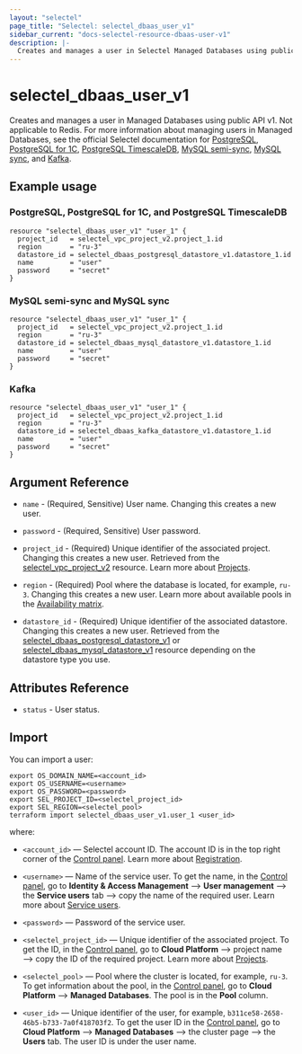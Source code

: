 ```yaml
---
layout: "selectel"
page_title: "Selectel: selectel_dbaas_user_v1"
sidebar_current: "docs-selectel-resource-dbaas-user-v1"
description: |-
  Creates and manages a user in Selectel Managed Databases using public API v1.
---
```


# selectel\_dbaas\_user\_v1

Creates and manages a user in Managed Databases using public API v1. Not applicable to Redis. For more information about managing users in Managed Databases, see the official Selectel documentation for [PostgreSQL](https://docs.selectel.ru/en/cloud/managed-databases/postgresql/manage-users/), [PostgreSQL for 1C](https://docs.selectel.ru/en/cloud/managed-databases/postgresql-for-1c/manage-users-1c/), [PostgreSQL TimescaleDB](https://docs.selectel.ru/en/cloud/managed-databases/timescaledb/manage-users/), [MySQL semi-sync](https://docs.selectel.ru/en/cloud/managed-databases/mysql-semi-sync/manage-users/), [MySQL sync](https://docs.selectel.ru/en/cloud/managed-databases/mysql-sync/manage-users/), and [Kafka](https://docs.selectel.ru/en/cloud/managed-databases/kafka/manage-users/).

## Example usage

### PostgreSQL, PostgreSQL for 1C, and PostgreSQL TimescaleDB

```hcl
resource "selectel_dbaas_user_v1" "user_1" {
  project_id   = selectel_vpc_project_v2.project_1.id
  region       = "ru-3"
  datastore_id = selectel_dbaas_postgresql_datastore_v1.datastore_1.id
  name         = "user"
  password     = "secret"
}
```

### MySQL semi-sync and MySQL sync

```hcl
resource "selectel_dbaas_user_v1" "user_1" {
  project_id   = selectel_vpc_project_v2.project_1.id
  region       = "ru-3"
  datastore_id = selectel_dbaas_mysql_datastore_v1.datastore_1.id
  name         = "user"
  password     = "secret"
}
```

### Kafka

```hcl
resource "selectel_dbaas_user_v1" "user_1" {
  project_id   = selectel_vpc_project_v2.project_1.id
  region       = "ru-3"
  datastore_id = selectel_dbaas_kafka_datastore_v1.datastore_1.id
  name         = "user"
  password     = "secret"
}
```

## Argument Reference

* `name` - (Required, Sensitive) User name. Changing this creates a new user.

* `password` - (Required, Sensitive) User password.

* `project_id` - (Required) Unique identifier of the associated project. Changing this creates a new user. Retrieved from the [selectel_vpc_project_v2](https://registry.terraform.io/providers/selectel/selectel/latest/docs/resources/vpc_project_v2) resource. Learn more about [Projects](https://docs.selectel.ru/en/control-panel-actions/projects/about-projects/).

* `region` - (Required) Pool where the database is located, for example, `ru-3`. Changing this creates a new user. Learn more about available pools in the [Availability matrix](https://docs.selectel.ru/en/control-panel-actions/availability-matrix/#managed-databases).

* `datastore_id` - (Required) Unique identifier of the associated datastore. Changing this creates a new user. Retrieved from the [selectel_dbaas_postgresql_datastore_v1](https://registry.terraform.io/providers/selectel/selectel/latest/docs/resources/dbaas_postgresql_datastore_v1) or [selectel_dbaas_mysql_datastore_v1](https://registry.terraform.io/providers/selectel/selectel/latest/docs/resources/dbaas_mysql_datastore_v1) resource depending on the datastore type you use.

## Attributes Reference

* `status` - User status.

## Import

You can import a user:

```shell
export OS_DOMAIN_NAME=<account_id>
export OS_USERNAME=<username>
export OS_PASSWORD=<password>
export SEL_PROJECT_ID=<selectel_project_id>
export SEL_REGION=<selectel_pool>
terraform import selectel_dbaas_user_v1.user_1 <user_id>
```

where:

* `<account_id>` — Selectel account ID. The account ID is in the top right corner of the [Control panel](https://my.selectel.ru/). Learn more about [Registration](https://docs.selectel.ru/en/control-panel-actions/account/registration/).

* `<username>` — Name of the service user. To get the name, in the [Control panel](https://my.selectel.ru/iam/users_management/users?type=service), go to **Identity & Access Management** ⟶ **User management** ⟶ the **Service users** tab ⟶ copy the name of the required user. Learn more about [Service users](https://docs.selectel.ru/en/control-panel-actions/users-and-roles/user-types-and-roles/).

* `<password>` — Password of the service user.

* `<selectel_project_id>` — Unique identifier of the associated project. To get the ID, in the [Control panel](https://my.selectel.ru/vpc/dbaas), go to **Cloud Platform** ⟶ project name ⟶ copy the ID of the required project. Learn more about [Projects](https://docs.selectel.ru/en/control-panel-actions/projects/about-projects/).

* `<selectel_pool>` — Pool where the cluster is located, for example, `ru-3`. To get information about the pool, in the [Control panel](https://my.selectel.ru/vpc/dbaas/), go to **Cloud Platform** ⟶ **Managed Databases**. The pool is in the **Pool** column.

* `<user_id>` — Unique identifier of the user, for example, `b311ce58-2658-46b5-b733-7a0f418703f2`. To get the user ID in the [Control panel](https://my.selectel.ru/vpc/dbaas/), go to **Cloud Platform** ⟶ **Managed Databases** ⟶ the cluster page ⟶ the **Users** tab. The user ID is under the user name.